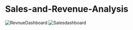 # Sales-and-Revenue-Analysis
![RevnueDashboard](https://user-images.githubusercontent.com/127477877/225665011-66b8f603-7d86-408b-acf0-9cc765cc2af2.PNG)
![Salesdashboard](https://user-images.githubusercontent.com/127477877/225665109-85f48452-949c-4a35-98c5-d7058c14b38e.PNG)

